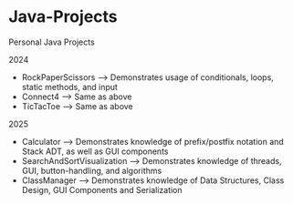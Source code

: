 # Java-Projects
Personal Java Projects

2024

* RockPaperScissors --> Demonstrates usage of conditionals, loops, static methods, and input
* Connect4 --> Same as above
* TicTacToe --> Same as above

2025

* Calculator --> Demonstrates knowledge of prefix/postfix notation and Stack ADT, as well as GUI components
* SearchAndSortVisualization --> Demonstrates knowledge of threads, GUI, button-handling, and algorithms
* ClassManager --> Demonstrates knowledge of Data Structures, Class Design, GUI Components and Serialization
